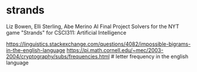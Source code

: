 # strands
Liz Bowen, Elli Sterling, Abe Merino
AI Final Project
Solvers for the NYT game "Strands" for CSCI311: Artificial Intelligence 


https://linguistics.stackexchange.com/questions/4082/impossible-bigrams-in-the-english-language
https://pi.math.cornell.edu/~mec/2003-2004/cryptography/subs/frequencies.html
    # letter frequency in the english language